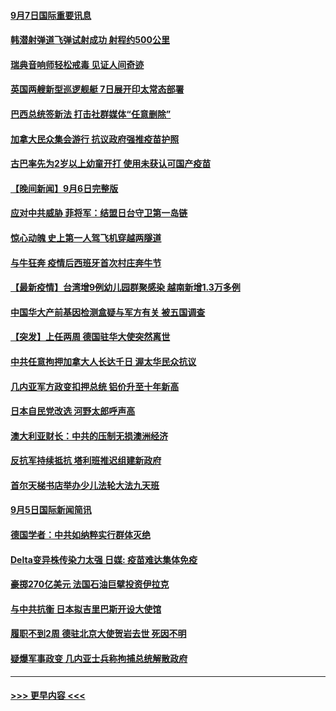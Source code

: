 #### [9月7日国际重要讯息](../pages/prog202/a103209950.md?t=09071751) 
#### [韩潜射弹道飞弹试射成功 射程约500公里](../pages/prog202/a103209897.md?t=09071751) 
#### [瑞典音响师轻松戒毒 见证人间奇迹](../pages/prog202/a103209905.md?t=09071751) 
#### [英国两艘新型巡逻舰艇 7日展开印太常态部署](../pages/prog202/a103209823.md?t=09071751) 
#### [巴西总统签新法 打击社群媒体“任意删除”](../pages/prog202/a103209815.md?t=09071751) 
#### [加拿大民众集会游行 抗议政府强推疫苗护照](../pages/prog202/a103209555.md?t=09071751) 
#### [古巴率先为2岁以上幼童开打 使用未获认可国产疫苗](../pages/prog202/a103209729.md?t=09071751) 
#### [【晚间新闻】9月6日完整版](../pages/prog202/a103209583.md?t=09071751) 
#### [应对中共威胁 菲将军：结盟日台守卫第一岛链](../pages/prog202/a103209538.md?t=09071751) 
#### [惊心动魄 史上第一人驾飞机穿越两隧道](../pages/prog202/a103209438.md?t=09071751) 
#### [与牛狂奔 疫情后西班牙首次村庄奔牛节](../pages/prog202/a103209436.md?t=09071751) 
#### [【最新疫情】台湾增9例幼儿园群聚感染 越南新增1.3万多例](../pages/prog202/a103209416.md?t=09071751) 
#### [中国华大产前基因检测盒疑与军方有关 被五国调查](../pages/prog202/a103209324.md?t=09071751) 
#### [【突发】上任两周 德国驻华大使突然离世](../pages/prog202/a103209311.md?t=09071751) 
#### [中共任意拘押加拿大人长达千日 渥太华民众抗议](../pages/prog202/a103209290.md?t=09071751) 
#### [几内亚军方政变扣押总统 铝价升至十年新高](../pages/prog202/a103209240.md?t=09071751) 
#### [日本自民党改选 河野太郎呼声高](../pages/prog202/a103209238.md?t=09071751) 
#### [澳大利亚财长：中共的压制无损澳洲经济](../pages/prog202/a103209152.md?t=09071751) 
#### [反抗军持续抵抗 塔利班推迟组建新政府](../pages/prog202/a103209170.md?t=09071751) 
#### [首尔天梯书店举办少儿法轮大法九天班](../pages/prog202/a103209116.md?t=09071751) 
#### [9月5日国际新闻简讯](../pages/prog202/a103209039.md?t=09071751) 
#### [德国学者：中共如纳粹实行群体灭绝](../pages/prog202/a103209091.md?t=09071751) 
#### [Delta变异株传染力太强 日媒: 疫苗难达集体免疫](../pages/prog202/a103209025.md?t=09071751) 
#### [豪掷270亿美元 法国石油巨擘投资伊拉克](../pages/prog202/a103208975.md?t=09071751) 
#### [与中共抗衡 日本拟吉里巴斯开设大使馆](../pages/prog202/a103208970.md?t=09071751) 
#### [履职不到2周 德驻北京大使贺岩去世 死因不明](../pages/prog202/a103208958.md?t=09071751) 
#### [疑爆军事政变 几内亚士兵称拘捕总统解散政府](../pages/prog202/a103208849.md?t=09071751) 

----
#### [ >>> 更早内容 <<< ](../indexes/prog202-earlier.md)
